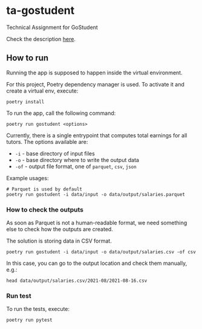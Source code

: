# ta-gostudent

Technical Assignment for GoStudent

Check the description [here](./docs/assignment.md).

## How to run

Running the app is supposed to happen inside the virtual environment.

For this project, Poetry dependency manager is used.
To activate it and create a virtual env, execute:

```shell
poetry install
```

To run the app, call the following command:

```shell
poetry run gostudent <options>
```

Currently, there is a single entrypoint that computes total earnings for all tutors.
The options available are:
- `-i` - base directory of input files
- `-o` - base directory where to write the output data
- `-of` - output file format, one of `parquet`, `csv`, `json`

Example usages:

```shell
# Parquet is used by default
poetry run gostudent -i data/input -o data/output/salaries.parquet
```

### How to check the outputs

As soon as Parquet is not a human-readable format, we need something else to check how the 
outputs are created. 

The solution is storing data in CSV format. 

```shell
poetry run gostudent -i data/input -o data/output/salaries.csv -of csv
```

In this case, you can go to the output location and check them manually, e.g.:

```shell
head data/output/salaries.csv/2021-08/2021-08-16.csv
```


### Run test 

To run the tests, execute:

```shell
poetry run pytest
```